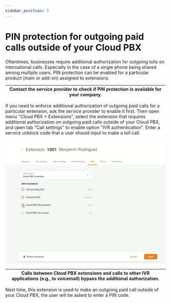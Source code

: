 ```yaml
---
sidebar_position: 3
---
```


# PIN protection for outgoing paid calls outside of your Cloud PBX

Oftentimes, businesses require additional authorization for outgoing tolls on international calls. Especially in the case of a single phone being shared among multiple users. PIN protection can be enabled for a particular product (main or add-on) assigned to extensions.



| Contact the service provider to check if PIN protection is available for your company. |
| --- |

If you need to enforce additional authorization of outgoing paid calls for a particular extension, ask the service provider to enable it first. Then open menu "Cloud PBX > Extensions", select the extension that requires additional authorization on outgoing paid calls outside of your Cloud PBX, and open tab "Call settings" to enable option "IVR authentication". Enter a service unblock code that a user should input to make a toll call.

![](./img/%20PIN-protection-for-outgoing-paid-calls-outside-of-your-Cloud-PBX/Security-PIN_protection_enabled-3f6cbd4546a17640e440ca6e14377330.gif)

| Calls between Cloud PBX extensions and calls to other IVR applications (e.g., to voicemail) bypass the additional authorization. |
| --- |

Next time, this extension is used to make an outgoing paid call outside of your Cloud PBX, the user will be asked to enter a PIN code.